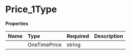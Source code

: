 # Price_1Type



**Properties**

| Name | Type | Required | Description |
| :-------- | :----------| :----------| :----------|
    | OneTimePrice | string |  | one_time_price |




<!-- This file was generated by liblab | https://liblab.com/ -->